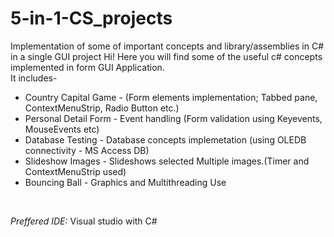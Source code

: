 # 5-in-1-CS_projects
Implementation of some of important concepts and library/assemblies in C# in a single GUI project
Hi! Here you will find some of the useful c# concepts implemented in form GUI Application.<br>
It includes-
<ul>
<li>Country Capital Game - (Form elements implementation; Tabbed pane, ContextMenuStrip, Radio Button etc.)</li>
<li>Personal Detail Form - Event handling (Form validation using Keyevents, MouseEvents etc)</li>
<li>Database Testing - Database concepts implemetation (using OLEDB connectivity - MS Access DB)</li>
<li>Slideshow Images - Slideshows selected Multiple images.(Timer and ContextMenuStrip used) </li>
<li>Bouncing Ball - Graphics and Multithreading Use</li>
</ul>
<br>
<p><i>Preffered IDE:</i> Visual studio with C#</p>
